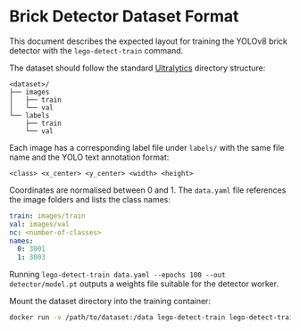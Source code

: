 # Brick Detector Dataset Format

This document describes the expected layout for training the YOLOv8 brick detector with the `lego-detect-train` command.

The dataset should follow the standard [Ultralytics](https://docs.ultralytics.com/datasets/detect/) directory structure:

```
<dataset>/
├── images
│   ├── train
│   └── val
└── labels
    ├── train
    └── val
```

Each image has a corresponding label file under `labels/` with the same file name and the YOLO text annotation format:

```
<class> <x_center> <y_center> <width> <height>
```

Coordinates are normalised between 0 and 1. The `data.yaml` file references the image folders and lists the class names:

```yaml
train: images/train
val: images/val
nc: <number-of-classes>
names:
  0: 3001
  1: 3003
```

Running `lego-detect-train data.yaml --epochs 100 --out detector/model.pt` outputs a weights file suitable for the detector worker.

Mount the dataset directory into the training container:

```bash
docker run -v /path/to/dataset:/data lego-detect-train lego-detect-train /data/data.yaml --out /app/detector/model.pt
```
